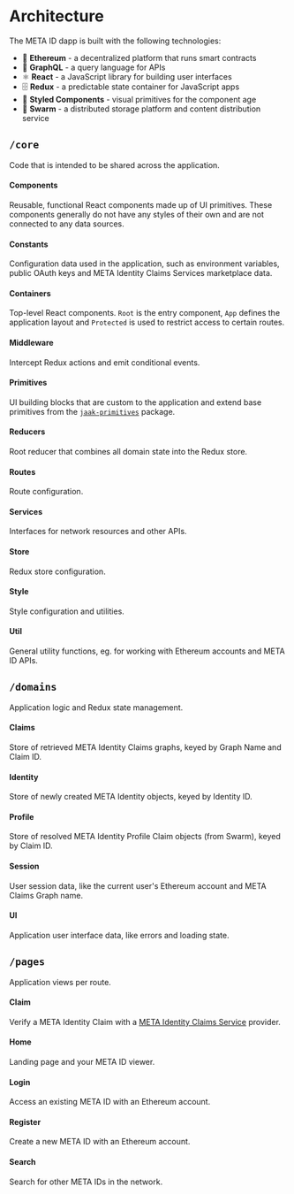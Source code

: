 # Architecture

The META ID dapp is built with the following technologies:
- 💎 **Ethereum** - a decentralized platform that runs smart contracts
- 🍇 **GraphQL** - a query language for APIs
- ⚛️ **React** - a JavaScript library for building user interfaces
- 🗄 **Redux** - a predictable state container for JavaScript apps
- 💅 **Styled Components** - visual primitives for the component age
- 🐝 **Swarm** - a distributed storage platform and content distribution service

## `/core`
Code that is intended to be shared across the application.

#### Components
Reusable, functional React components made up of UI primitives. These components
generally do not have any styles of their own and are not connected to any data
sources.

#### Constants
Configuration data used in the application, such as environment variables,
public OAuth keys and META Identity Claims Services marketplace data.

#### Containers
Top-level React components. `Root` is the entry component, `App` defines
the application layout and `Protected` is used to restrict access to certain
routes.

#### Middleware
Intercept Redux actions and emit conditional events.

#### Primitives
UI building blocks that are custom to the application and extend base primitives
from the [`jaak-primitives`](https://github.com/jaakmusic/primitives) package.

#### Reducers
Root reducer that combines all domain state into the Redux store.

#### Routes
Route configuration.

#### Services
Interfaces for network resources and other APIs.

#### Store
Redux store configuration.

#### Style
Style configuration and utilities.

#### Util
General utility functions, eg. for working with Ethereum accounts and META ID
APIs.

## `/domains`
Application logic and Redux state management.

#### Claims
Store of retrieved META Identity Claims graphs, keyed by Graph Name and Claim ID.

#### Identity
Store of newly created META Identity objects, keyed by Identity ID.

#### Profile
Store of resolved META Identity Profile Claim objects (from Swarm), keyed by
Claim ID.

#### Session
User session data, like the current user's Ethereum account and META Claims
Graph name.

#### UI
Application user interface data, like errors and loading state.


## `/pages`
Application views per route.

#### Claim
Verify a META Identity Claim with a [META Identity Claims Service](https://github.com/meta-network/meta-claims-service) provider.

#### Home
Landing page and your META ID viewer.

#### Login
Access an existing META ID with an Ethereum account.

#### Register
Create a new META ID with an Ethereum account.

#### Search
Search for other META IDs in the network.
